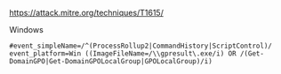 https://attack.mitre.org/techniques/T1615/

Windows

```
#event_simpleName=/^(ProcessRollup2|CommandHistory|ScriptControl)/ event_platform=Win ((ImageFileName=/\\gpresult\.exe/i) OR /(Get-DomainGPO|Get-DomainGPOLocalGroup|GPOLocalGroup)/i)
```
